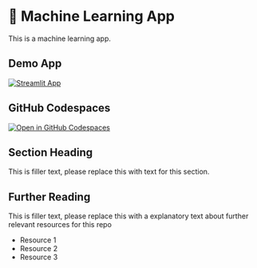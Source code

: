 # 🤖 Machine Learning App 


This is a machine learning app.

## Demo App

[![Streamlit App](https://static.streamlit.io/badges/streamlit_badge_black_white.svg)](https://akmachinelearning.streamlit.app//)

## GitHub Codespaces

[![Open in GitHub Codespaces](https://github.com/codespaces/badge.svg)](https://codespaces.new/streamlit/akmachinelearning.streamlit.app/?quickstart=1)

## Section Heading

This is filler text, please replace this with text for this section.

## Further Reading

This is filler text, please replace this with a explanatory text about further relevant resources for this repo
- Resource 1
- Resource 2
- Resource 3
